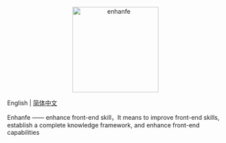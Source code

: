 <p align="center">
  <a href="https://enhanfe.walkerup.com">
    <img alt="enhanfe" src="https://walker-markdown.oss-cn-shenzhen.aliyuncs.com/uPic/enhanfe.png" width="200">
  </a>
</p>


English | [简体中文](./README.md)

Enhanfe —— enhance front-end skill，It means to improve front-end skills, establish a complete knowledge framework, and enhance front-end capabilities
